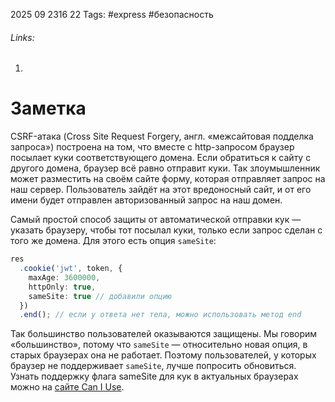 2025 09 2316 22
Tags: #express #безопасность 
###### Links: 
1) 
# Заметка
CSRF-атака (Cross Site Request Forgery, англ. «межсайтовая подделка запроса») построена на том, что вместе с http-запросом браузер посылает куки соответствующего домена. Если обратиться к сайту с другого домена, браузер всё равно отправит куки. Так злоумышленник может разместить на своём сайте форму, которая отправляет запрос на наш сервер. Пользователь зайдёт на этот вредоносный сайт, и от его имени будет отправлен авторизованный запрос на наш домен.

Самый простой способ защиты от автоматической отправки кук — указать браузеру, чтобы тот посылал куки, только если запрос сделан с того же домена. Для этого есть опция `sameSite`:
```ts
res
  .cookie('jwt', token, {
    maxAge: 3600000,
    httpOnly: true,
    sameSite: true // добавили опцию
  })
  .end(); // если у ответа нет тела, можно использовать метод end
```
Так большинство пользователей оказываются защищены. Мы говорим «большинство», потому что `sameSite` — относительно новая опция, в старых браузерах она не работает. Поэтому пользователей, у которых браузер не поддерживает `sameSite`, лучше попросить обновиться. Узнать поддержку флага sameSite для кук в актуальных браузерах можно на [сайте Can I Use](https://caniuse.com/same-site-cookie-attribute).